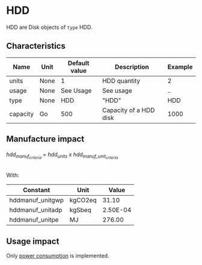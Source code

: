# HDD

HDD are Disk objects of ```type``` HDD.

## Characteristics

| Name          | Unit   | Default value | Description            | Example |
|---------------|--------|---------------|------------------------|---------|
| units         | None   | 1             | HDD quantity           | 2       |
| usage         | None   | See Usage     | See usage              | ..      |
| type          | None   | HDD           | "HDD"                  | HDD     |
| capacity      | Go     | 500           | Capacity of a HDD disk | 1000    |


## Manufacture impact

<h6>hdd<sub>manuf<sub><em>criteria</em></sub></sub> = hdd<sub>units</sub> x hdd<sub>manuf_unit<sub><em>criteria</em></sub></sub></h6>

With:

| Constant          | Unit    | Value    |
|-------------------|---------|----------|
| hddmanuf_unitgwp  | kgCO2eq | 31.10    |
| hddmanuf_unitadp  | kgSbeq  | 2.50E-04 |
| hddmanuf_unitpe   | MJ      | 276.00   |

## Usage impact

Only [power consumption](../usage/elec_conso.md) is implemented.